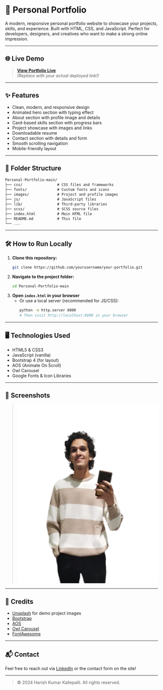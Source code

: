 # 🚀 Personal Portfolio

A modern, responsive personal portfolio website to showcase your projects, skills, and experience. Built with HTML, CSS, and JavaScript. Perfect for developers, designers, and creatives who want to make a strong online impression.

---

## 🌐 Live Demo
> **[View Portfolio Live](https://your-live-demo-link.com)**  
> *(Replace with your actual deployed link!)*

---

## ✨ Features
- Clean, modern, and responsive design
- Animated hero section with typing effect
- About section with profile image and details
- Card-based skills section with progress bars
- Project showcase with images and links
- Downloadable resume
- Contact section with details and form
- Smooth scrolling navigation
- Mobile-friendly layout

---

## 📁 Folder Structure
```
Personal-Portfolio-main/
├── css/                # CSS files and frameworks
├── fonts/              # Custom fonts and icons
├── images/             # Project and profile images
├── js/                 # JavaScript files
├── lib/                # Third-party libraries
├── scss/               # SCSS source files
├── index.html          # Main HTML file
├── README.md           # This file
└── ...
```

---

## 🛠️ How to Run Locally
1. **Clone this repository:**
   ```bash
   git clone https://github.com/yourusername/your-portfolio.git
   ```
2. **Navigate to the project folder:**
   ```bash
   cd Personal-Portfolio-main
   ```
3. **Open `index.html` in your browser**
   - Or use a local server (recommended for JS/CSS):
     ```bash
     python -m http.server 8000
     # Then visit http://localhost:8000 in your browser
     ```

---

## 🖥️ Technologies Used
- HTML5 & CSS3
- JavaScript (vanilla)
- Bootstrap 4 (for layout)
- AOS (Animate On Scroll)
- Owl Carousel
- Google Fonts & Icon Libraries

---

## 📸 Screenshots
> ![Portfolio Screenshot](images/main1.png)

---

## 🙏 Credits
- [Unsplash](https://unsplash.com/) for demo project images
- [Bootstrap](https://getbootstrap.com/)
- [AOS](https://michalsnik.github.io/aos/)
- [Owl Carousel](https://owlcarousel2.github.io/OwlCarousel2/)
- [FontAwesome](https://fontawesome.com/)

---

## 📬 Contact
Feel free to reach out via [LinkedIn](https://www.linkedin.com/in/harish-kumar-kallepalli-07504a22a/) or the contact form on the site!

---

> © 2024 Harish Kumar Kallepalli. All rights reserved.
